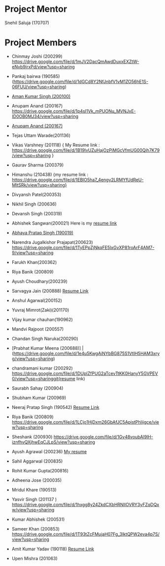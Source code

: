 # Project Mentor

Snehil Saluja (170707)

# Project Members

- Chinmay Joshi (200299) https://drive.google.com/file/d/1mJV2DacQmAwdDuxxEXZtW-eNvb9irxPd/view?usp=sharing

- Pankaj bairwa (190585) (https://drive.google.com/file/d/1dGCd8Y2NfJnbfV1vM1ZO56hE1S-06FUU/view?usp=sharing)

- [Aman Kumar Singh (200100)](https://amanks-20.github.io/GI_Project_Resume/)

- Anupam Anand (200167)
  https://drive.google.com/file/d/1p4sI1Vk_mPUONu_MVNJxE-ID0OB0MJ34/view?usp=sharing

- [Anupam Anand (200167)]( https://drive.google.com/file/d/1p4sI1Vk_mPUONu_MVNJxE-ID0OB0MJ34/view?usp=sharing )

- Tejas Uttam Warade(201136)

- Vikas Varshney (201118)
  { My Resume link : https://drive.google.com/file/d/1B19lvUZuHajOzPiMGcVfmUG00Qih7K79/view?usp=sharing }

- Gaurav Sharma (200379)

- Himanshu (210438)
  {my resume link : https://drive.google.com/file/d/1EBlO5ha7_4engy2LRMYfUdReU-MltSRk/view?usp=sharing}

- Divyansh Patel(200353)

- Nikhil Singh (200636)

- Devansh Singh (200319)

- Abhishek Sangwan(200021) Here is my [resume link](https://drive.google.com/file/d/1-igkARvEBN9q_FNoooMTC134hOJNDgiJ/view?usp=sharing)

- [Abhaya Pratap Singh (190019)](https://drive.google.com/file/d/1tDHCM_zS5plcAhn1CY3C86Juf31Px6Tg/view?usp=sharing)

- Narendra Jugalkishor Prajapat(200623)   https://drive.google.com/file/d/1TyEPpZjNkqFE5lxGvXP81roArF4AM7-9/view?usp=sharing

- Farukh Khan(200362)

- Riya Banik (200809)

- Ayush Choudhary(200239)

- Sarvagya Jain (200888) 
  [Resume Link](https://drive.google.com/file/d/1lCJagqwvorxojJ5PNaMe8RV0DdGXPnDu/view?usp=sharing)

- Anshul Agarwal(200152)

- Yuvraj Mimrot(Zaki)(201170)

- Vijay kumar chauhan(190962)

- Mandvi Rajpoot (200557)

- Chandan Singh Naruka(200290)

- [Prabhat Kumar Meena (200688)] | (https://drive.google.com/file/d/1e4u5KwgAiNYbBG875S1VtIH5HAM3xryg/view?usp=sharing)

- chandramani kumar (200292)   https://drive.google.com/file/d/1DUpIZfPUG2aTcevTtKK0HanyY5GVPEV0/view?usp=sharinggit(resume link)

- Saurabh Sahay (200904)

- Shubham Kumar (200969)

- Neeraj Pratap Singh (190542) [Resume Link](https://drive.google.com/file/d/1p9GfxqEAnh_SqRimSOJG6BmtRxdLhzyl/view?usp=sharing)

- Riya Banik (200809) https://drive.google.com/file/d/1LCjo1HjDxm26GbAfJC5ApistPhlijgce/view?usp=sharing

- Sheshank (200930) https://drive.google.com/file/d/1Gv48voubAl9lH-iznfhvQXjhwEqCJLpS/view?usp=sharing

- Ayush Agrawal (200236) [My resume](https://drive.google.com/file/d/1j8FM9x3Q_U-RvZj3BaKYTkL_TbxI4WQY/view?usp=sharing)

- Sahil Aggarwal (200835)

- Rohit Kumar Gupta(200816)

- Adheena Jose (200035)

- Mridul Khare (190513)

- Yasvir Singh (201137 ) https://drive.google.com/file/d/1hxgg8y24ZkdCXbHRNIlOVRY3yFZqDQxw/view?usp=sharing

- Kumar Abhishek (200531)

- Sameer Khan (200853) https://drive.google.com/file/d/1T93tZcFMujaH07Fg_3lktQPW2eva4p7S/view?usp=sharing

- Amit Kumar Yadav (190118) [Resume Link](https://drive.google.com/file/d/1b745ZFvB91bcEXHCBIF9pBE3riyv4g2R/view?usp=sharing)

- Upen Mishra (201063)
